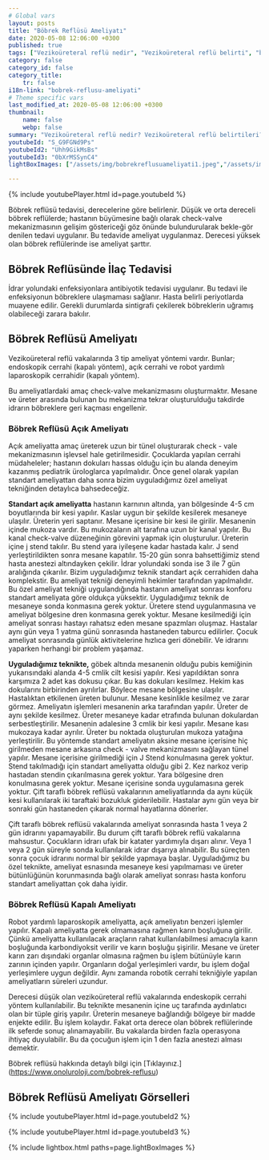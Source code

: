 ```yaml
---
# Global vars
layout: posts
title: "Böbrek Reflüsü Ameliyatı"
date: 2020-05-08 12:06:00 +0300
published: true
tags: ["Vezikoüreteral reflü nedir", "Vezikoüreteral reflü belirti", "böbrek Reflüsü neden tehlikeli", "Vezikoüreteral reflü teşhis", "Vezikoüreteral reflü tedavi", "Vezikoüreteral reflü ameliyat", "böbrek Reflüsü ameliyatı" , "Vezikoüreteral reflü ", "böbrek reflüsü nedir","böbrek reflüsü belirti","böbrek reflüsü teşhis","böbrek reflüsü derece", "böbrek reflüsü tedavi", "böbrek reflüsü çözüm", "böbrek reflüsü ilaç", "böbrek reflüsü açık ameliyat", "böbrek reflüsü kapalı ameliyat"]
category: false
category_id: false
category_title:
    tr: false
i18n-link: "bobrek-reflusu-ameliyati"
# Theme specific vars
last_modified_at: 2020-05-08 12:06:00 +0300
thumbnail:
    name: false
    webp: false
summary: "Vezikoüreteral reflü nedir? Vezikoüreteral reflü belirtileri? Vezikoüreteral reflü hangi çocuklarda daha fazla görünür? Reflü neden tehlikelidir? Vezikoüreteral reflü teşhisi? Vezikoüreteral reflü dereceleri? Vezikoüreteral reflü Tedavisi? Reflü ameliyatı? Vezikoüreteral reflü ameliyatında açık ve kapalı cerrahi"
youtubeId: "S_G9FGNd9Ps"
youtubeId2: "Uhh9GikMsBs"
youtubeId3: "0bXrMSSynC4"
lightBoxImages: ["/assets/img/bobrekreflusuameliyati1.jpeg","/assets/img/bobrekreflusuameliyati2.jpeg","/assets/img/bobrekreflusuameliyati3.jpeg","/assets/img/bobrekreflusuameliyati4.jpeg","/assets/img/bobrekreflusuameliyati5.jpeg","/assets/img/bobrekreflusuameliyati6.jpeg","/assets/img/bobrekreflusuameliyati7.jpeg","/assets/img/bobrekreflusuameliyati8.jpeg","/assets/img/bobrekreflusuameliyati9.jpeg","/assets/img/bobrekreflusuameliyati10.jpeg","/assets/img/bobrekreflusuameliyati11.jpeg","/assets/img/bobrekreflusuameliyati12.jpeg"]

---
```

{% include youtubePlayer.html id=page.youtubeId %}




Böbrek reflüsü tedavisi, derecelerine göre belirlenir. Düşük ve orta dereceli böbrek reflülerde; hastanın büyümesine bağlı olarak check-valve mekanizmasının gelişim göstericeği göz önünde bulundurularak bekle-gör denilen tedavi uygulanır. Bu tedavide ameliyat uygulanmaz. Derecesi yüksek olan böbrek reflülerinde ise ameliyat şarttır.

## Böbrek Reflüsünde İlaç Tedavisi

İdrar yolundaki enfeksiyonlara antibiyotik tedavisi uygulanır. Bu tedavi ile enfeksiyonun böbreklere ulaşmaması sağlanır. Hasta belirli periyotlarda muayene edilir. Gerekli durumlarda sintigrafi çekilerek böbreklerin uğramış olabileceği zarara bakılır.

## Böbrek Reflüsü Ameliyatı

Vezikoüreteral reflü vakalarında 3 tip ameliyat yöntemi vardır. Bunlar; endoskopik cerrahi (kapalı yöntem), açık cerrahi ve robot yardımlı laparoskopik cerrahidir (kapalı yöntem).

Bu ameliyatlardaki amaç check-valve mekanizmasını oluşturmaktır. Mesane ve üreter arasında bulunan bu mekanizma tekrar oluşturulduğu takdirde idrarın böbreklere geri kaçması engellenir.

### Böbrek Reflüsü Açık Ameliyatı

Açık ameliyatta amaç üreterek uzun bir tünel oluşturarak check - vale mekanizmasının işlevsel hale getirilmesidir. Çocuklarda yapılan cerrahi müdaheleler; hastanın dokuları hassas olduğu için bu alanda deneyim kazanmış pediatrik ürologlarca yapılmalıdır. Önce genel olarak yapılan standart ameliyattan daha sonra bizim uyguladığımız özel ameliyat tekniğinden detaylıca bahsedeceğiz.

**Standart açık ameliyatta** hastanın karnının altında, yan bölgesinde 4-5 cm boyutlarında bir kesi yapılır. Kaslar uygun bir şekilde kesilerek mesaneye ulaşılır. Üreterin yeri saptanır. Mesane içerisine bir kesi ile girilir. Mesanenin içinde mukoza vardır. Bu mukozaların alt tarafına uzun bir kanal yapılır. Bu kanal check-valve düzeneğinin görevini yapmak için oluşturulur. Üreterin içine j stend takılır. Bu stend yara iyileşene kadar hastada kalır. J send yerleştirildikten sonra mesane kapatılır. 15-20 gün sonra bahsettiğimiz stend hasta anestezi altındayken çekilir. İdrar yolundaki sonda ise 3 ile 7 gün aralığında çıkarılır.
Bizim uyguladığımız teknik standart açık cerrahiden daha komplekstir. Bu ameliyat tekniği deneyimli hekimler tarafından yapılmalıdır. Bu özel ameliyat tekniği uygulandığında hastanın ameliyat sonrası konforu standart ameliyata göre oldukça yüksektir. Uyguladığımız teknik de mesaneye sonda konmasına gerek yoktur. Üretere stend uygulanmasına ve ameliyat bölgesine dren konmasına gerek yoktur. Mesane kesilmediği için ameliyat sonrası hastayı rahatsız eden mesane spazmları oluşmaz. Hastalar aynı gün veya 1 yatma günü sonrasında hastaneden taburcu edilirler. Çocuk ameliyat sonrasında günlük aktivitelerine hızlıca geri dönebilir. Ve idrarını yaparken herhangi bir problem yaşamaz.

**Uyguladığımız teknikte,** göbek altında mesanenin olduğu pubis kemiğinin yukarısındaki alanda 4-5 cmlik cilt kesisi yapılır. Kesi yapıldıktan sonra karşımıza 2 adet kas dokusu çıkar. Bu kas dokuları kesilmez. Hekim kas dokularını birbirinden ayrılırlar. Böylece mesane bölgesine ulaşılır. Hastalıktan etkilenen üreten bulunur. Mesane kesinlikle kesilmez ve zarar görmez. Ameliyatın işlemleri mesanenin arka tarafından yapılır. Üreter de aynı şekilde kesilmez. Üreter mesaneye kadar etrafında bulunan dokulardan serbestleştirilir. Mesanenin adalesine 3 cmlik bir kesi yapılır. Mesane kası mukozaya kadar ayrılır. Üreter bu noktada oluşturulan mukoza yatağına yerleştirilir. Bu yöntemde standart ameliyatın aksine mesane içerisine hiç girilmeden mesane arkasına check - valve mekanizmasını sağlayan tünel yapılır. Mesane içerisine girilmediği için J Stend konulmasına gerek yoktur. Stend takılmadığı için standart ameliyatta olduğu gibi 2. Kez narkoz verip hastadan stendin çıkarılmasına gerek yoktur. Yara bölgesine dren konulmasına gerek yoktur. Mesane içerisine sonda uygulamasına gerek yoktur. Çift taraflı böbrek reflüsü vakalarının ameliyatlarında da aynı küçük kesi kullanılarak iki taraftaki bozukluk giderilebilir. Hastalar aynı gün veya bir sonraki gün hastaneden çıkarak normal hayatlarına dönerler.

Çift taraflı böbrek reflüsü vakalarında ameliyat sonrasında hasta 1 veya 2 gün idrarını yapamayabilir. Bu durum çift taraflı böbrek reflü vakalarına mahsustur. Çocukların idrarı ufak bir katater yardımıyla dışarı alınır. Veya 1 veya 2 gün süreyle sonda kullanılarak idrar dışarıya alınabilir. Bu süreçten sonra çocuk idrarını normal bir şekilde yapmaya başlar.
Uyguladığımız bu özel teknikte, ameliyat esnasında mesaneye kesi yapılmaması ve üreter bütünlüğünün korunmasında bağlı olarak ameliyat sonrası hasta konforu standart ameliyattan çok daha iyidir.


### Böbrek Reflüsü Kapalı Ameliyatı

Robot yardımlı laparoskopik ameliyatta, açık ameliyatın benzeri işlemler yapılır. Kapalı ameliyatta gerek olmamasına rağmen karın boşluğuna girilir. Çünkü ameliyatta kullanılacak araçların rahat kullanılabilmesi amacıyla karın boşluğunda karbondiyoksit verilir ve karın boşluğu şişirilir. Mesane ve üreter karın zarı dışındaki organlar olmasına rağmen bu işlem bütünüyle karın zarının içinden yapılır. Organların doğal yerleşimleri vardır, bu işlem doğal yerleşimlere uygun değildir. Aynı zamanda robotik cerrahi tekniğiyle yapılan ameliyatların süreleri uzundur.

Derecesi düşük olan vezikoüreteral reflü vakalarında endeskopik cerrahi yöntem kullanılabilir. Bu teknikte mesanenin içine uç tarafında aydınlatıcı olan bir tüple giriş yapılır. Üreterin mesaneye bağlandığı bölgeye bir madde enjekte edilir. Bu işlem kolaydır. Fakat orta derece olan böbrek reflülerinde ilk seferde sonuç alınamayabilir. Bu vakalarda birden fazla operasyona ihtiyaç duyulabilir. Bu da çocuğun işlem için 1 den fazla anestezi alması demektir.


Böbrek reflüsü hakkında detaylı bilgi için [Tıklayınız.] (https://www.onoluroloji.com/bobrek-reflusu)


## Böbrek Reflüsü Ameliyatı Görselleri

{% include youtubePlayer.html id=page.youtubeId2 %}

{% include youtubePlayer.html id=page.youtubeId3 %}

{% include lightbox.html paths=page.lightBoxImages %}
